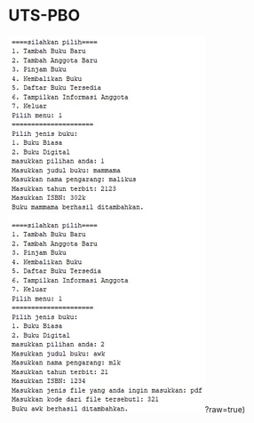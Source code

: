 # UTS-PBO

![alt text](https://github.com/malikus-shaleh/UTS-PBO/blob/main/foto%20interaksi%20dengan%20program/1.jpg)?raw=true)
